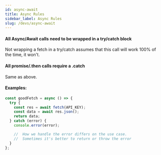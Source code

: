 ```yaml
---
id: async-await
title: Async Rules
sidebar_label: Async Rules
slug: /devs/async-await
---
```


#### All Async/Await calls need to be wrapped in a try/catch block

Not wrapping a fetch in a try/catch assumes that this call will work 100% of the time, it won't.

#### All promise/.then calls require a .catch

Same as above.

#### Examples:

```js
const goodFetch = async () => {
  try {
    const res = await fetch(API_KEY);
    const data = await res.json();
    return data;
  } catch (error) {
    console.error(error);

    //  How we handle the error differs on the use case.
    //  Sometimes it's better to return or throw the error
  }
};
```
